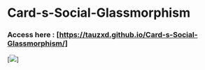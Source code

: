 # Card-s-Social-Glassmorphism

### Access here : [https://tauzxd.github.io/Card-s-Social-Glassmorphism/]

[<img src="https://im5.ezgif.com/tmp/ezgif-5-e62300e8f34e.gif"/>]
